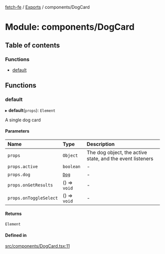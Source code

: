 [fetch-fe](../README.md) / [Exports](../modules.md) / components/DogCard

# Module: components/DogCard

## Table of contents

### Functions

- [default](components_DogCard.md#default)

## Functions

### default

▸ **default**(`props`): `Element`

A single dog card

#### Parameters

| Name | Type | Description |
| :------ | :------ | :------ |
| `props` | `Object` | The dog object, the active state, and the event listeners |
| `props.active` | `boolean` | - |
| `props.dog` | [`Dog`](../interfaces/models_Dog.Dog.md) | - |
| `props.onGetResults` | () => `void` | - |
| `props.onToggleSelect` | () => `void` | - |

#### Returns

`Element`

#### Defined in

[src/components/DogCard.tsx:11](https://github.com/SimoneLazier/fetch-fe/blob/5933c5b/src/components/DogCard.tsx#L11)
